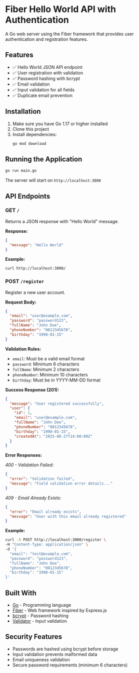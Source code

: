 # Fiber Hello World API with Authentication

A Go web server using the Fiber framework that provides user authentication and registration features.

## Features

- ✅ Hello World JSON API endpoint
- ✅ User registration with validation
- ✅ Password hashing with bcrypt
- ✅ Email validation
- ✅ Input validation for all fields
- ✅ Duplicate email prevention

## Installation

1. Make sure you have Go 1.17 or higher installed
2. Clone this project
3. Install dependencies:
   ```bash
   go mod download
   ```

## Running the Application

```bash
go run main.go
```

The server will start on `http://localhost:3000`

## API Endpoints

### GET `/`
Returns a JSON response with "Hello World" message.

**Response:**
```json
{
  "message": "Hello World"
}
```

**Example:**
```bash
curl http://localhost:3000/
```

### POST `/register`
Register a new user account.

**Request Body:**
```json
{
  "email": "user@example.com",
  "password": "password123",
  "fullName": "John Doe",
  "phoneNumber": "0812345678",
  "birthday": "1990-01-15"
}
```

**Validation Rules:**
- `email`: Must be a valid email format
- `password`: Minimum 6 characters
- `fullName`: Minimum 2 characters
- `phoneNumber`: Minimum 10 characters
- `birthday`: Must be in YYYY-MM-DD format

**Success Response (201):**
```json
{
  "message": "User registered successfully",
  "user": {
    "id": 1,
    "email": "user@example.com",
    "fullName": "John Doe",
    "phoneNumber": "0812345678",
    "birthday": "1990-01-15",
    "createdAt": "2025-08-27T14:00:00Z"
  }
}
```

**Error Responses:**

*400 - Validation Failed:*
```json
{
  "error": "Validation failed",
  "message": "Field validation error details..."
}
```

*409 - Email Already Exists:*
```json
{
  "error": "Email already exists",
  "message": "User with this email already registered"
}
```

**Example:**
```bash
curl -X POST http://localhost:3000/register \
-H "Content-Type: application/json" \
-d '{
  "email": "test@example.com",
  "password": "password123",
  "fullName": "John Doe",
  "phoneNumber": "0812345678",
  "birthday": "1990-01-15"
}'
```

## Built With

- [Go](https://golang.org/) - Programming language
- [Fiber](https://docs.gofiber.io/) - Web framework inspired by Express.js
- [bcrypt](https://pkg.go.dev/golang.org/x/crypto/bcrypt) - Password hashing
- [Validator](https://github.com/go-playground/validator) - Input validation

## Security Features

- Passwords are hashed using bcrypt before storage
- Input validation prevents malformed data
- Email uniqueness validation
- Secure password requirements (minimum 6 characters)

